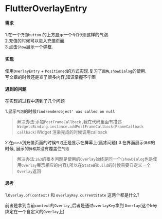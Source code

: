 # FlutterOverlayEntry
#### 需求
1.在一个`充值button` 的上方显示一个`今日优惠`这样的气泡.</br>
2.充值的时候可以进入充值页面.</br>
3.点击`Show`展示一个弹框.</br>



#### 实现
使用`OverlayEntry` + `Positioned`的方式实现.复习了`圆角`,`showDialog`的使用.</br>
写文章的时候还是查了很多内容,知识掌握不牢固

#### 遇到的问题
在实现的过程中遇到了几个问题<br>

1.显示`气泡`的时候`findrenderobject' was called on null`
>解决办法:添加`PostFrameCallback` ,我在代码里面有描述`WidgetsBinding.instance.addPostFrameCallback(FrameCallback callback)`Widget 渲染完成的时候调用callback

2.在`push`到充值页面的时候`气泡`还是显示在屏幕上(蛋疼问题)
3.在界面展示`弹框`的时候, 展示的`弹框`并没有覆盖住`气泡`
>解决办法:`2&3`的根本问题是使用的`Overlay`始终是同一个(`showDialog`也是使用`Overlay`展示相应的内容),所以在`State`的`build`的时候需要自定义一个`Overlay`返回

#### 思考

1.`Overlay.of(context)` 和  `overlayKey.currentState` 这两个都是什么?

前者是拿到当前`context`的`Overlay`,,后者是通过`overlayKey`拿到 `Overlay`(这个key绑定在一个自定义的`Overlay`上)




